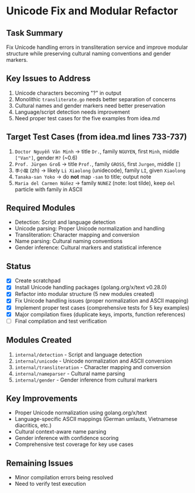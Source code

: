 # Unicode Fix and Modular Refactor

## Task Summary
Fix Unicode handling errors in transliteration service and improve modular structure while preserving cultural naming conventions and gender markers.

## Key Issues to Address
1. Unicode characters becoming "?" in output
2. Monolithic `transliterate.go` needs better separation of concerns
3. Cultural names and gender markers need better preservation
4. Language/script detection needs improvement
5. Need proper test cases for the five examples from idea.md

## Target Test Cases (from idea.md lines 733-737)
1. `Doctor Nguyễn Văn Minh` → title `Dr.`, family `NGUYEN`, first `Minh`, middle `["Van"]`, gender `M?` (~0.6)
2. `Prof. Jürgen Groß` → title `Prof.`, family `GROSS`, first `Jurgen`, middle `[]`
3. `李小龍` (zh) → likely `Li Xiaolong` (unidecode), family `LI`, given `Xiaolong`
4. `Tanaka-san Yoko` → do **not** map `-san` to title; output note
5. `Maria del Carmen Núñez` → family `NUNEZ` (note: lost tilde), keep `del` particle with family in ASCII

## Required Modules
- Detection: Script and language detection
- Unicode parsing: Proper Unicode normalization and handling
- Transliteration: Character mapping and conversion
- Name parsing: Cultural naming conventions
- Gender inference: Cultural markers and statistical inference

## Status
- [x] Create scratchpad  
- [x] Install Unicode handling packages (golang.org/x/text v0.28.0)
- [x] Refactor into modular structure (5 new modules created)
- [x] Fix Unicode handling issues (proper normalization and ASCII mapping)
- [x] Implement proper test cases (comprehensive tests for 5 key examples)
- [x] Major compilation fixes (duplicate keys, imports, function references)
- [ ] Final compilation and test verification

## Modules Created
1. `internal/detection` - Script and language detection
2. `internal/unicode` - Unicode normalization and ASCII conversion  
3. `internal/transliteration` - Character mapping and conversion
4. `internal/nameparser` - Cultural name parsing
5. `internal/gender` - Gender inference from cultural markers

## Key Improvements
- Proper Unicode normalization using golang.org/x/text
- Language-specific ASCII mappings (German umlauts, Vietnamese diacritics, etc.)
- Cultural context-aware name parsing
- Gender inference with confidence scoring
- Comprehensive test coverage for key use cases

## Remaining Issues
- Minor compilation errors being resolved
- Need to verify test execution